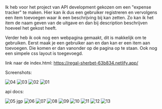 Ik heb voor het project van API development gekozen om een "expense tracker" te maken.
Hier kan ik dus een gebruiker registreren en vervolgens een item toevoegen waar ik een beschrijving bij kan zetten. Zo kan ik het item de naam geven van de uitgave en dan bij description beschrijven hoeveel het gekost heeft.

Verder heb ik ook nog een webpagina gemaakt, dit is makkelijk om te gebruiken. Eerst maak je een gebruiker aan en dan kan er een item aan toevoegen. Die komen er dan vanonder op de pagina op te staan. Ook nog een simpele css layout is toegevoegd.

link naar de index.html: https://regal-sherbet-63b834.netlify.app/

Screenshots:

![04](https://github.com/ArthurVanDoren/expense_tracker_api/assets/91262433/aa7c1b59-9fec-42f1-bc95-d43c0db2e9dd)
![03](https://github.com/ArthurVanDoren/expense_tracker_api/assets/91262433/bffeb12d-37e7-4a5b-b5a2-0bc7fbf8591c)
![02](https://github.com/ArthurVanDoren/expense_tracker_api/assets/91262433/4e803405-3de0-4f4d-b5d2-25b14e37db97)
![01](https://github.com/ArthurVanDoren/expense_tracker_api/assets/91262433/837ca5b9-ab52-4cb8-ad29-8c690f0f08c2)

api docs:

![05 jgp](https://github.com/ArthurVanDoren/expense_tracker_api/assets/91262433/e02b56e5-9074-48e9-a9a0-20e53676dc79)
![06](https://github.com/ArthurVanDoren/expense_tracker_api/assets/91262433/06d2f855-3390-4634-8e2f-e44de6ad1437)
![07](https://github.com/ArthurVanDoren/expense_tracker_api/assets/91262433/8e27c026-6ffc-46bb-9bf6-f3df618fe320)
![08](https://github.com/ArthurVanDoren/expense_tracker_api/assets/91262433/79fa5bea-20df-4bf6-b09e-b713dbb407cf)
![09](https://github.com/ArthurVanDoren/expense_tracker_api/assets/91262433/d37892e8-0687-4e91-8634-00a9e7a9e351)
![10](https://github.com/ArthurVanDoren/expense_tracker_api/assets/91262433/9e045f42-9a1c-4fb3-9825-f910ff5c171c)
![11](https://github.com/ArthurVanDoren/expense_tracker_api/assets/91262433/a1e24722-79cb-409c-863f-58122c2c91fa)
![12](https://github.com/ArthurVanDoren/expense_tracker_api/assets/91262433/500f8c1a-7545-43b3-8ecf-1a53d33f7513)
![13](https://github.com/ArthurVanDoren/expense_tracker_api/assets/91262433/72b9fd6b-8b0e-4ad8-95c1-76e682810265)
